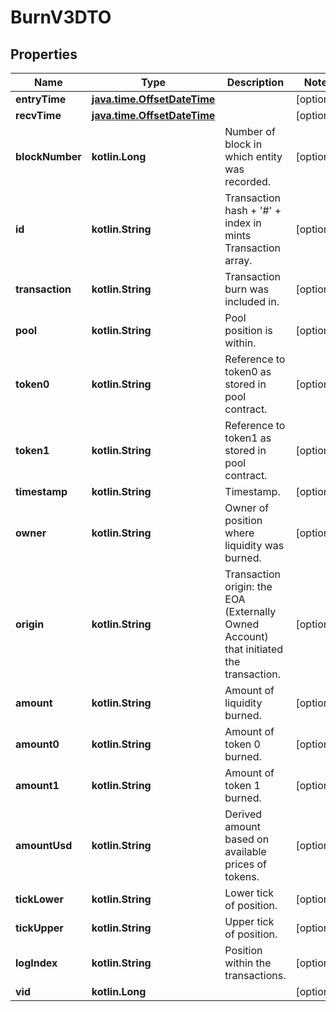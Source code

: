 
# BurnV3DTO

## Properties
Name | Type | Description | Notes
------------ | ------------- | ------------- | -------------
**entryTime** | [**java.time.OffsetDateTime**](java.time.OffsetDateTime.md) |  |  [optional]
**recvTime** | [**java.time.OffsetDateTime**](java.time.OffsetDateTime.md) |  |  [optional]
**blockNumber** | **kotlin.Long** | Number of block in which entity was recorded. |  [optional]
**id** | **kotlin.String** | Transaction hash + &#39;#&#39; + index in mints Transaction array. |  [optional]
**transaction** | **kotlin.String** | Transaction burn was included in. |  [optional]
**pool** | **kotlin.String** | Pool position is within. |  [optional]
**token0** | **kotlin.String** | Reference to token0 as stored in pool contract. |  [optional]
**token1** | **kotlin.String** | Reference to token1 as stored in pool contract. |  [optional]
**timestamp** | **kotlin.String** | Timestamp. |  [optional]
**owner** | **kotlin.String** | Owner of position where liquidity was burned. |  [optional]
**origin** | **kotlin.String** | Transaction origin: the EOA (Externally Owned Account) that initiated the transaction. |  [optional]
**amount** | **kotlin.String** | Amount of liquidity burned. |  [optional]
**amount0** | **kotlin.String** | Amount of token 0 burned. |  [optional]
**amount1** | **kotlin.String** | Amount of token 1 burned. |  [optional]
**amountUsd** | **kotlin.String** | Derived amount based on available prices of tokens. |  [optional]
**tickLower** | **kotlin.String** | Lower tick of position. |  [optional]
**tickUpper** | **kotlin.String** | Upper tick of position. |  [optional]
**logIndex** | **kotlin.String** | Position within the transactions. |  [optional]
**vid** | **kotlin.Long** |  |  [optional]



